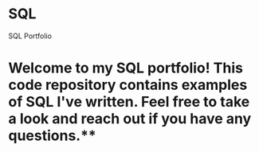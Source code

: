 # SQL
SQL Portfolio

# Welcome to my SQL portfolio! This code repository contains examples of SQL I've written. Feel free to take a look and reach out if you have any questions.**
